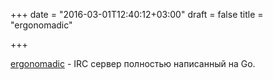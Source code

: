 +++
date = "2016-03-01T12:40:12+03:00"
draft = false
title = "ergonomadic"

+++

<p><a href="https://github.com/edmund-huber/ergonomadic">ergonomadic</a>&nbsp;- IRC сервер полностью написанный на Go.</p>

